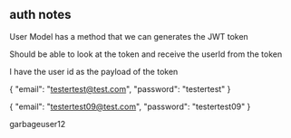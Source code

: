 ## auth notes

User Model has a method that we can generates the JWT token 

Should be able to look at the token and receive the userId from the token

I have the user id as the payload of the token

{
    "email": "testertest@test.com",
    "password": "testertest"
}

{
    "email": "testertest09@test.com",
    "password": "testertest09"
}

garbageuser12